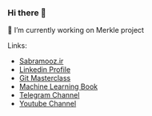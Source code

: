 ### Hi there 👋

🌱 I’m currently working on Merkle project

Links:
- [Sabramooz.ir](https://sabramooz.ir)
- [Linkedin Profile](https://www.linkedin.com/in/pooya-sabramooz/)
- [Git Masterclass](https://eseminar.tv/wb15043)
- [Machine Learning Book](https://afrafile.com/file/%DB%8C%D8%A7%D8%AF%DA%AF%DB%8C%D8%B1%D9%8A-%D9%85%D8%A7%D8%B4%DB%8C%D9%86-%D9%85%D9%82%DB%8C%D8%A7%D8%B3-%D9%BE%D8%B0%DB%8C%D8%B1-%D9%88-%DA%A9%D9%84%D8%A7%D9%86-%D8%AF%D8%A7%D8%AF%D9%87-%D9%87%D8%A7)
- [Telegram Channel](https://t.me/pooyasabramooz)
- [Youtube Channel](https://www.youtube.com/c/PooyaSabramooz1369)




